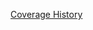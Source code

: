 [Coverage History](https://rawgithub.com/bldr-io/artifacts/local_bldr-io_bldr_2014-03-24_22-42-20/coverage/index.html)
